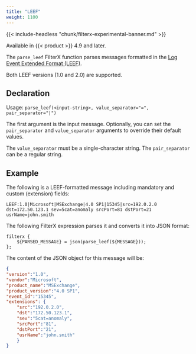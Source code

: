 ```yaml
---
title: "LEEF"
weight: 1100
---
```

<!-- This file is under the copyright of Axoflow, and licensed under Apache License 2.0, except for using the Axoflow and AxoSyslog trademarks. -->

{{< include-headless "chunk/filterx-experimental-banner.md" >}}

Available in {{< product >}} 4.9 and later.

The `parse_leef` FilterX function parses messages formatted in the [Log Event Extended Format (LEEF)](https://www.google.com/url?sa=t&source=web&rct=j&opi=89978449&url=https://www.ibm.com/docs/en/dsm%3Ftopic%3Doverview-leef-event-components&ved=2ahUKEwj87cLOjs-JAxUjgf0HHfxyM6AQFnoECBkQAQ&usg=AOvVaw1-YjjgdcnHjZLcJtzB3t6X).

Both LEEF versions (1.0 and 2.0) are supported.

## Declaration

Usage: `parse_leef(<input-string>, value_separator="=", pair_separator="|")`

The first argument is the input message. Optionally, you can set the `pair_separator` and `value_separator` arguments to override their default values.

The `value_separator` must be a single-character string. The `pair_separator` can be a regular string.

## Example

The following is a LEEF-formatted message including mandatory and custom (extension) fields:

```shell
LEEF:1.0|Microsoft|MSExchange|4.0 SP1|15345|src=192.0.2.0 dst=172.50.123.1 sev=5cat=anomaly srcPort=81 dstPort=21 usrName=john.smith
```

The following FilterX expression parses it and converts it into JSON format:

```shell
filterx {
    ${PARSED_MESSAGE} = json(parse_leef(${MESSAGE}));
};
```

The content of the JSON object for this message will be:

```json
{
"version":"1.0",
"vendor":"Microsoft",
"product_name":"MSExchange",
"product_version":"4.0 SP1",
"event_id":"15345",
"extensions": {
    "src":"192.0.2.0",
    "dst":"172.50.123.1",
    "sev":"5cat=anomaly",
    "srcPort":"81",
    "dstPort":"21",
    "usrName":"john.smith"
    }
}
```
